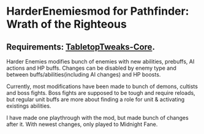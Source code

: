 ﻿# HarderEnemiesmod for Pathfinder: Wrath of the Righteous 
## Requirements: [TabletopTweaks-Core](https://github.com/Vek17/TabletopTweaks-Core/releases).

Harder Enemies modifies bunch of enemies with new abilities, prebuffs, AI actions and HP buffs. Changes can be disabled by enemy type and between buffs/abilities(including AI changes) and HP boosts.

Currently, most modifications have been made to bunch of demons, cultists and boss fights. Boss fights are supposed to be tough and require reloads, but regular unit buffs are more about finding a role for unit & activating existings abilities. 

I have made one playthrough with the mod, but made bunch of changes after it. With newest changes, only played to Midnight Fane. 